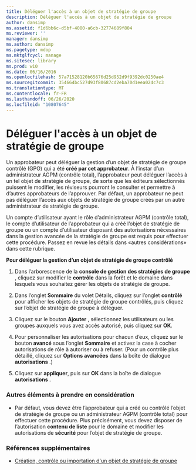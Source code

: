 ```yaml
---
title: Déléguer l'accès à un objet de stratégie de groupe
description: Déléguer l'accès à un objet de stratégie de groupe
author: dansimp
ms.assetid: f1d6bb6c-d5bf-4080-a6cb-32774689f804
ms.reviewer: ''
manager: dansimp
ms.author: dansimp
ms.pagetype: mdop
ms.mktglfcycl: manage
ms.sitesec: library
ms.prod: w10
ms.date: 06/16/2016
ms.openlocfilehash: 57a71528120b65676d25d952d9f9392dc0250ae4
ms.sourcegitcommit: 354664bc527d93f80687cd2eba70d1eea024c7c3
ms.translationtype: MT
ms.contentlocale: fr-FR
ms.lasthandoff: 06/26/2020
ms.locfileid: "10807645"
---
```

# Déléguer l'accès à un objet de stratégie de groupe


Un approbateur peut déléguer la gestion d’un objet de stratégie de groupe contrôlé (GPO) qui a été **créé par cet approbateur**. À l’instar d’un administrateur AGPM (contrôle total), l’approbateur peut déléguer l’accès à un tel objet de stratégie de groupe, de sorte que les éditeurs sélectionnés puissent le modifier, les réviseurs pourront le consulter et permettre à d’autres approbateurs de l’approuver. Par défaut, un approbateur ne peut pas déléguer l’accès aux objets de stratégie de groupe créés par un autre administrateur de stratégie de groupe.

Un compte d’utilisateur ayant le rôle d’administrateur AGPM (contrôle total), le compte d’utilisateur de l’approbateur qui a créé l’objet de stratégie de groupe ou un compte d’utilisateur disposant des autorisations nécessaires dans la gestion avancée de la stratégie de groupe est requis pour effectuer cette procédure. Passez en revue les détails dans «autres considérations» dans cette rubrique.

**Pour déléguer la gestion d’un objet de stratégie de groupe contrôlé**

1.  Dans l’arborescence de la **console de gestion des stratégies de groupe** , cliquez sur modifier le **contrôle** dans la forêt et le domaine dans lesquels vous souhaitez gérer les objets de stratégie de groupe.

2.  Dans l’onglet **Sommaire** du volet Détails, cliquez sur l’onglet **contrôlé** pour afficher les objets de stratégie de groupe contrôlés, puis cliquez sur l’objet de stratégie de groupe à déléguer.

3.  Cliquez sur le bouton **Ajouter** , sélectionnez les utilisateurs ou les groupes auxquels vous avez accès autorisé, puis cliquez sur **OK**.

4.  Pour personnaliser les autorisations pour chacun d’eux, cliquez sur le bouton **avancé** sous l’onglet **Sommaire** et activez la case à cocher autorisations de rôle à autoriser ou à refuser. (Pour un contrôle plus détaillé, cliquez sur **Options avancées** dans la boîte de dialogue **autorisations** .)

5.  Cliquez sur **appliquer**, puis sur **OK** dans la boîte de dialogue **autorisations** .

### Autres éléments à prendre en considération

-   Par défaut, vous devez être l’approbateur qui a créé ou contrôlé l’objet de stratégie de groupe ou un administrateur AGPM (contrôle total) pour effectuer cette procédure. Plus précisément, vous devez disposer de l’autorisation **contenu de liste** pour le domaine et modifier les autorisations de **sécurité** pour l’objet de stratégie de groupe.

### Références supplémentaires

-   [Création, contrôle ou importation d'un objet de stratégie de groupe](creating-controlling-or-importing-a-gpo-approver.md)

 

 





